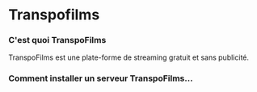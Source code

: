 # Transpofilms

### C'est quoi TranspoFilms

TranspoFilms est une plate-forme de streaming gratuit et sans publicité. 

### Comment installer un serveur TranspoFilms... 


